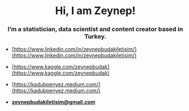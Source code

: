 <h1 align="center">Hi, I am Zeynep! </h1>
<h3 align="center">I’m a statistician, data scientist and content creator based in Turkey. </h3>

- [https://www.linkedin.com/in/zeynepbudakiletisim/](https://www.linkedin.com/in/zeynepbudakiletisim/)

- [https://www.kaggle.com/zeynepbudak](https://www.kaggle.com/zeynepbudak)

- [https://kadubpenyez.medium.com/](https://kadubpenyez.medium.com/) 

- **zeynepbudakiletisim@gmail.com**
